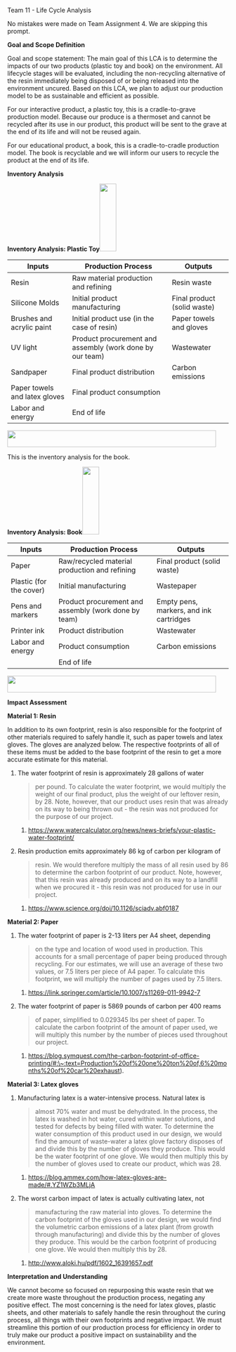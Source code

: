 Team 11 - Life Cycle Analysis

No mistakes were made on Team Assignment 4. We are skipping this prompt.

**Goal and Scope Definition**

Goal and scope statement: The main goal of this LCA is to determine the
impacts of our two products (plastic toy and book) on the environment.
All lifecycle stages will be evaluated, including the non-recycling
alternative of the resin immediately being disposed of or being released
into the environment uncured. Based on this LCA, we plan to adjust our
production model to be as sustainable and efficient as possible.

For our interactive product, a plastic toy, this is a cradle-to-grave
production model. Because our produce is a thermoset and cannot be
recycled after its use in our product, this product will be sent to the
grave at the end of its life and will not be reused again.

For our educational product, a book, this is a cradle-to-cradle
production model. The book is recyclable and we will inform our users to
recycle the product at the end of its life.

**Inventory Analysis**

**Inventory Analysis: Plastic
Toy**<img src="media/image2.png" style="width:0.39583in;height:1.60417in" />

| **Inputs**                    | **Production Process**                                   | **Outputs**                 |
|-------------------------------|----------------------------------------------------------|-----------------------------|
| Resin                         | Raw material production and refining                     | Resin waste                 |
| Silicone Molds                | Initial product manufacturing                            | Final product (solid waste) |
| Brushes and acrylic paint     | Initial product use (in the case of resin)               | Paper towels and gloves     |
| UV light                      | Product procurement and assembly (work done by our team) | Wastewater                  |
| Sandpaper                     | Final product distribution                               | Carbon emissions            |
| Paper towels and latex gloves | Final product consumption                                |                             |
| Labor and energy              | End of life                                              |                             |

<img src="media/image1.png" style="width:4.94271in;height:0.39583in" />

This is the inventory analysis for the book.

**Inventory Analysis:
Book**<img src="media/image2.png" style="width:0.39583in;height:1.60417in" />

| **Inputs**              | **Production Process**                               | **Outputs**                             |
|-------------------------|------------------------------------------------------|-----------------------------------------|
| Paper                   | Raw/recycled material production and refining        | Final product (solid waste)             |
| Plastic (for the cover) | Initial manufacturing                                | Wastepaper                              |
| Pens and markers        | Product procurement and assembly (work done by team) | Empty pens, markers, and ink cartridges |
| Printer ink             | Product distribution                                 | Wastewater                              |
| Labor and energy        | Product consumption                                  | Carbon emissions                        |
|                         | End of life                                          |                                         |

<img src="media/image1.png" style="width:4.94271in;height:0.39583in" />

**Impact Assessment**

**Material 1: Resin**

In addition to its own footprint, resin is also responsible for the
footprint of other materials required to safely handle it, such as paper
towels and latex gloves. The gloves are analyzed below. The respective
footprints of all of these items must be added to the base footprint of
the resin to get a more accurate estimate for this material.

1.  The water footprint of resin is approximately 28 gallons of water
    > per pound. To calculate the water footprint, we would multiply the
    > weight of our final product, plus the weight of our leftover
    > resin, by 28. Note, however, that our product uses resin that was
    > already on its way to being thrown out - the resin was not
    > produced for the purpose of our project.

    1.  [<u>https://www.watercalculator.org/news/news-briefs/your-plastic-water-footprint/</u>](https://www.watercalculator.org/news/news-briefs/your-plastic-water-footprint/)

2.  Resin production emits approximately 86 kg of carbon per kilogram of
    > resin. We would therefore multiply the mass of all resin used by
    > 86 to determine the carbon footprint of our product. Note,
    > however, that this resin was already produced and on its way to a
    > landfill when we procured it - this resin was not produced for use
    > in our project.

    1.  [<u>https://www.science.org/doi/10.1126/sciadv.abf0187</u>](https://www.science.org/doi/10.1126/sciadv.abf0187)

**Material 2: Paper**

1.  The water footprint of paper is 2-13 liters per A4 sheet, depending
    > on the type and location of wood used in production. This accounts
    > for a small percentage of paper being produced through recycling.
    > For our estimates, we will use an average of these two values, or
    > 7.5 liters per piece of A4 paper. To calculate this footprint, we
    > will multiply the number of pages used by 7.5 liters.

    1.  [<u>https://link.springer.com/article/10.1007/s11269-011-9942-7</u>](https://link.springer.com/article/10.1007/s11269-011-9942-7)

2.  The water footprint of paper is 5869 pounds of carbon per 400 reams
    > of paper, simplified to 0.029345 lbs per sheet of paper. To
    > calculate the carbon footprint of the amount of paper used, we
    > will multiply this number by the number of pieces used throughout
    > our project.

    1.  [<u>https://blog.symquest.com/the-carbon-footprint-of-office-printing/#:\~:text=Production%20of%20one%20ton%20of,6%20months%20of%20car%20exhaust</u>](https://blog.symquest.com/the-carbon-footprint-of-office-printing/#:~:text=Production%20of%20one%20ton%20of,6%20months%20of%20car%20exhaust)).

**Material 3: Latex gloves**

1.  Manufacturing latex is a water-intensive process. Natural latex is
    > almost 70% water and must be dehydrated. In the process, the latex
    > is washed in hot water, cured within water solutions, and tested
    > for defects by being filled with water. To determine the water
    > consumption of this product used in our design, we would find the
    > amount of waste-water a latex glove factory disposes of and divide
    > this by the number of gloves they produce. This would be the water
    > footprint of one glove. We would then multiply this by the number
    > of gloves used to create our product, which was 28.

    1.  [<u>https://blog.ammex.com/how-latex-gloves-are-made/#.YZ1WZb3MLjA</u>](https://blog.ammex.com/how-latex-gloves-are-made/#.YZ1WZb3MLjA)

2.  The worst carbon impact of latex is actually cultivating latex, not
    > manufacturing the raw material into gloves. To determine the
    > carbon footprint of the gloves used in our design, we would find
    > the volumetric carbon emissions of a latex plant (from growth
    > through manufacturing) and divide this by the number of gloves
    > they produce. This would be the carbon footprint of producing one
    > glove. We would then multiply this by 28.

    1.  [<u>http://www.aloki.hu/pdf/1602_16391657.pdf</u>](http://www.aloki.hu/pdf/1602_16391657.pdf)

**Interpretation and Understanding**

We cannot become so focused on repurposing this waste resin that we
create more waste throughout the production process, negating any
positive effect. The most concerning is the need for latex gloves,
plastic sheets, and other materials to safely handle the resin
throughout the curing process, all things with their own footprints and
negative impact. We must streamline this portion of our production
process for efficiency in order to truly make our product a positive
impact on sustainability and the environment.
